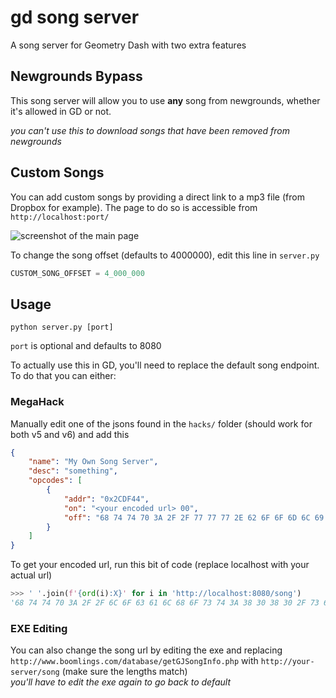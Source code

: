 # gd song server

A song server for Geometry Dash with two extra features

## Newgrounds Bypass

This song server will allow you to use **any** song from newgrounds, whether it's allowed in GD or not.

*you can't use this to download songs that have been removed from newgrounds*

## Custom Songs

You can add custom songs by providing a direct link to a mp3 file (from Dropbox for example). The page to do so is accessible from `http://localhost:port/`

![screenshot of the main page](https://i.imgur.com/WM4yWEE.png)

To change the song offset (defaults to 4000000), edit this line in `server.py`
```py
CUSTOM_SONG_OFFSET = 4_000_000
```

## Usage

```
python server.py [port]
```
`port` is optional and defaults to 8080

To actually use this in GD, you'll need to replace the default song endpoint. To do that you can either:

### MegaHack

Manually edit one of the jsons found in the `hacks/` folder (should work for both v5 and v6) and add this
```json
{
    "name": "My Own Song Server",
    "desc": "something",
    "opcodes": [
        {
            "addr": "0x2CDF44",
            "on": "<your encoded url> 00",
            "off": "68 74 74 70 3A 2F 2F 77 77 77 2E 62 6F 6F 6D 6C 69 6E 67 73 2E 63 6F 6D 2F 64 61 74 61 62 61 73 65 2F 67 65 74 47 4A 53 6F 6E 67 49 6E 66 6F 2E 70 68 70 00"
        }
    ]
}
```
To get your encoded url, run this bit of code (replace localhost with your actual url)
```py
>>> ' '.join(f'{ord(i):X}' for i in 'http://localhost:8080/song')
'68 74 74 70 3A 2F 2F 6C 6F 63 61 6C 68 6F 73 74 3A 38 30 38 30 2F 73 6F 6E 67'
```

### EXE Editing

You can also change the song url by editing the exe and replacing `http://www.boomlings.com/database/getGJSongInfo.php` with `http://your-server/song` (make sure the lengths match) \
*you'll have to edit the exe again to go back to default*
